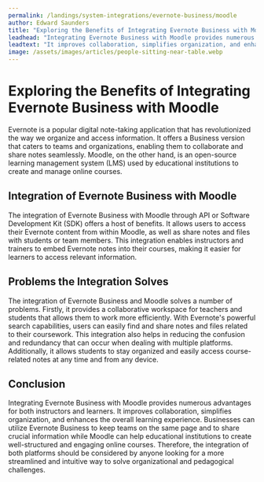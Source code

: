 ```yaml
---
permalink: /landings/system-integrations/evernote-business/moodle
author: Edward Saunders
title: "Exploring the Benefits of Integrating Evernote Business with Moodle"
leadhead: "Integrating Evernote Business with Moodle provides numerous advantages for both instructors and learners"
leadtext: "It improves collaboration, simplifies organization, and enhances the overall learning experience. Businesses can utilize Evernote Business to keep teams on the same page and to share crucial information while Moodle can help educational institutions to create well-structured and engaging online courses. Therefore, the integration of both platforms should be considered by anyone looking for a more streamlined and intuitive way to solve organizational and pedagogical challenges."
image: /assets/images/articles/people-sitting-near-table.webp
---
```

<div class="arttext">	<h1>Exploring the Benefits of Integrating Evernote Business with Moodle</h1>
	<p>Evernote is a popular digital note-taking application that has revolutionized the way we organize and access information. It offers a Business version that caters to teams and organizations, enabling them to collaborate and share notes seamlessly. Moodle, on the other hand, is an open-source learning management system (LMS) used by educational institutions to create and manage online courses.</p>
	<h2>Integration of Evernote Business with Moodle</h2>
	<p> The integration of Evernote Business with Moodle through API or Software Development Kit (SDK) offers a host of benefits. It allows users to access their Evernote content from within Moodle, as well as share notes and files with students or team members. This integration enables instructors and trainers to embed Evernote notes into their courses, making it easier for learners to access relevant information. </p>
	<h2>Problems the Integration Solves</h2>
	<p>The integration of Evernote Business and Moodle solves a number of problems. Firstly, it provides a collaborative workspace for teachers and students that allows them to work more efficiently. With Evernote's powerful search capabilities, users can easily find and share notes and files related to their coursework. This integration also helps in reducing the confusion and redundancy that can occur when dealing with multiple platforms. Additionally, it allows students to stay organized and easily access course-related notes at any time and from any device.</p>
	<h2>Conclusion</h2>
	<p>Integrating Evernote Business with Moodle provides numerous advantages for both instructors and learners. It improves collaboration, simplifies organization, and enhances the overall learning experience. Businesses can utilize Evernote Business to keep teams on the same page and to share crucial information while Moodle can help educational institutions to create well-structured and engaging online courses. Therefore, the integration of both platforms should be considered by anyone looking for a more streamlined and intuitive way to solve organizational and pedagogical challenges. </p>
</div>